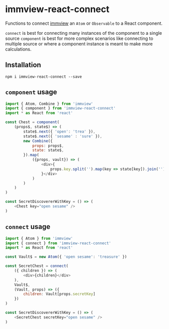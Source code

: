 # immview-react-connect

Functions to connect [immview](https://github.com/arturkulig/immview) an `Atom` or `Observable` to a React component.

`connect` is best for connecting many instances of the component to a single source
`component` is best for more complex scenarios like connecting to multiple source or where a component instance is meant to make more calculations.

## Installation

```
npm i immview-react-connect --save
```

## `component` usage

```javascript
import { Atom, Combine } from 'immview'
import { component } from 'immview-react-connect'
import * as React from 'react'

const Chest = component(
    (props$, state$) => (
        state$.next({ 'open': 'trea' }),
        state$.next({ 'sesame' : 'sure' }),
        new Combine({
            props: props$,
            state: state$,
        }).map(
            ({props, vault}) => (
                <div>{
                    props.key.split('').map(key => state[key]).join('')
                }</div>
            )
        )
    )
)

const SecretDiscovererWithKey = () => (
    <Chest key="open sesame" />
)
```

## `connect` usage

```javascript
import { Atom } from 'immview'
import { connect } from 'immview-react-connect'
import * as React from 'react'

const Vault$ = new Atom({ 'open sesame': 'treasure' })

const SecretChest = connect(
    ({ children }) => (
        <div>{children}</div>
    ),
    Vault$,
    (Vault, props) => ({
        children: Vault[props.secretKey]
    })
)

const SecretDiscovererWithKey = () => (
    <SecretChest secretKey="open sesame" />
)
```
